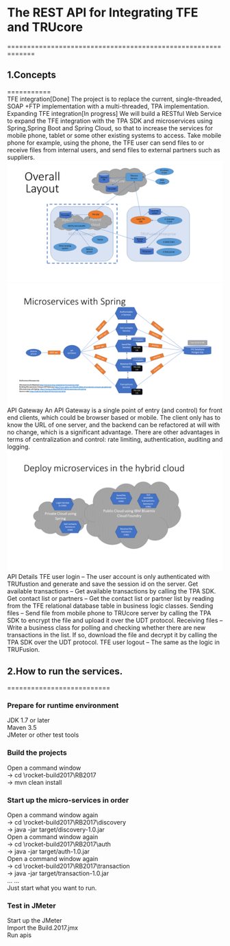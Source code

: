 # The REST API for Integrating TFE and TRUcore<br>
=============================================================<br>

## 1.Concepts<br>
===========<br>
TFE integration[Done]
The project is to replace the current, single-threaded, SOAP +FTP implementation with a multi-threaded, TPA implementation.
<br>
Expanding TFE integration[In progress]
We will build a RESTful Web Service to expand the TFE integration with the TPA SDK and microservices using Spring,Spring Boot and Spring Cloud, so that to increase the services for mobile phone, tablet or some other existing systems to access. Take mobile phone for example, using the phone, the TFE user can send files to or receive files from internal users, and send files to external partners such as suppliers.
![image](https://github.com/ShunyiChen/Build2017/blob/master/OverallLayout.png)
![image](https://github.com/ShunyiChen/Build2017/blob/master/MicroservicesWithSpring.png)
API Gateway
An API Gateway is a single point of entry (and control) for front end clients, which could be browser based or mobile. The client only has to know the URL of one server, and the backend can be refactored at will with no change, which is a significant advantage. There are other advantages in terms of centralization and control: rate limiting, authentication, auditing and logging.
![image](https://github.com/ShunyiChen/Build2017/blob/master/DeployMicroservicesInTheHybridCloud.png)
API Details
TFE user login – The user account is only authenticated with TRUfustion and generate and save the session id on the server.
Get available transactions – Get available transactions by calling the TPA SDK.
Get contact list or partners – Get the contact list or partner list by reading from the TFE relational database table in business logic classes.
Sending files – Send file from mobile phone to TRUcore server by calling the TPA SDK to encrypt the file and upload it over the UDT protocol.
Receiving files – Write a business class for polling and checking whether there are new transactions in the list. If so, download the file and decrypt it by calling the TPA SDK over the UDT protocol.
TFE user logout – The same as the logic in TRUFusion.<br>
## 2.How to run the services.<br>
==========================<br>
### Prepare for runtime environment<br>
JDK 1.7 or later<br>
Maven 3.5<br>
JMeter or other test tools<br>
### Build the projects<br>
Open a command window<br>
-> cd \rocket-build2017\RB2017<br>
-> mvn clean install<br>
### Start up the micro-services in order<br>
Open a command window again<br>
-> cd \rocket-build2017\RB2017\discovery<br>
-> java -jar target/discovery-1.0.jar<br>
Open a command window again<br>
-> cd \rocket-build2017\RB2017\auth<br>
-> java -jar target/auth-1.0.jar<br>
Open a command window again<br>
-> cd \rocket-build2017\RB2017\transaction<br>
-> java -jar target/transaction-1.0.jar<br>
... ...<br>
Just start what you want to run.<br>
### Test in JMeter<br>
Start up the JMeter<br>
Import the Build.2017.jmx<br>
Run apis<br>



